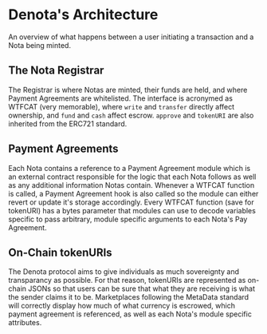 # Denota's Architecture
An overview of what happens between a user initiating a transaction and a Nota being minted.

## The Nota Registrar
The Registrar is where Notas are minted, their funds are held, and where Payment Agreements are whitelisted. The interface is acronymed as WTFCAT (very memorable), where `write` and `transfer` directly affect ownership, and `fund` and `cash` affect escrow. `approve` and `tokenURI` are also inherited from the ERC721 standard.

## Payment Agreements
Each Nota contains a reference to a Payment Agreement module which is an external contract responsible for the logic that each Nota follows as well as any additional information Notas contain. Whenever a WTFCAT function is called, a Payment Agreement hook is also called so the module can either revert or update it's storage accordingly. Every WTFCAT function (save for tokenURI) has a bytes parameter that modules can use to decode variables specific to pass arbitrary, module specific arguments to each Nota's Pay Agreement.

## On-Chain tokenURIs
The Denota protocol aims to give individuals as much sovereignty and transparancy as possible. For that reason, tokenURIs are represented as on-chain JSONs so that users can be sure that what they are receiving is what the sender claims it to be. Marketplaces following the MetaData standard will correctly display how much of what currency is escrowed, which payment agreement is referenced, as well as each Nota's module specific attributes.